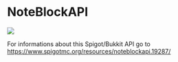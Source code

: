 # NoteBlockAPI
[![](https://jitpack.io/v/koca2000/NoteBlockAPI.svg)](https://jitpack.io/#koca2000/NoteBlockAPI)

For informations about this Spigot/Bukkit API go to https://www.spigotmc.org/resources/noteblockapi.19287/